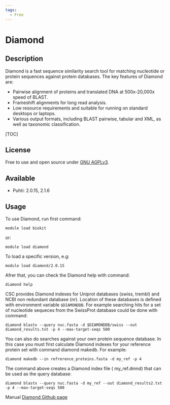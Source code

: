 ```yaml
---
tags:
  - Free
---
```


# Diamond

## Description

Diamond is a fast sequence similarity search tool for matching nucleotide or protein sequences against protein databases.
The key features of Diamond are:

*   Pairwise alignment of proteins and translated DNA at 500x-20,000x speed of BLAST.
*   Frameshift alignments for long read analysis.
*   Low resource requirements and suitable for running on standard desktops or laptops.
*   Various output formats, including BLAST pairwise, tabular and XML, as well as taxonomic classification.

[TOC]

## License

Free to use and open source under [GNU AGPLv3](https://www.gnu.org/licenses/agpl-3.0.en.html).

## Available

*   Puhti: 2.0.15, 2.1.6

## Usage

To use Diamond, run first command:

```text
module load biokit
```

or:

```text
module load diamond
```

To load a specific version, e.g:

```text
module load diamond/2.0.15
```

Afrer that, you can check the Diamond help with command:

```text
diamond help
```

CSC provides Diamond indexes for Uniprot databases (swiss, trembl) and NCBI non redundant database (nr). Location of these databases is defined with environment variable `$DIAMONDDB`.  For example searching hits for a set of nucleotide sequeces from the SwissProt database could be done with  command:

```text
diamond blastx --query nuc.fasta -d $DIAMONDDB/swiss --out diamond_results.txt -p 4 --max-target-seqs 500
```

You can also do searches against your own protein sequence database.  In this case you must first calculate Diamond indexes for your reference protein set with command diamond makedb. For example:

```text
diamond makedb --in refrerence_proteins.fasta -d my_ref -p 4
```

The command above creates a Diamond index file ( my_ref.dmnd) that can be used as the query database:

```text
diamond blastx --query nuc.fasta -d my_ref --out diamond_results2.txt -p 4 --max-target-seqs 500
```


Manual
[Diamond Github page](https://github.com/bbuchfink/diamond)
